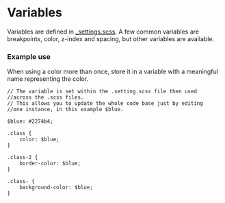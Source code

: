 # Variables

Variables are defined in [\_settings.scss](https://github.com/ushahidi/platform-pattern-library/blob/gh-pages/assets/sass/_settings.scss). A few common variables are breakpoints, color, z-index and spacing, but other variables are available.

### Example use

When using a color more than once, store it in a variable with a meaningful name representing the color.

```text
// The variable is set within the .setting.scss file then used 
//across the .scss files.
// This allows you to update the whole code base just by editing 
//one instance, in this example $blue.

$blue: #2274b4;

.class {
    color: $blue;
}

.class-2 {
    border-color: $blue;
}

.class- {
    background-color: $blue;
}
```



